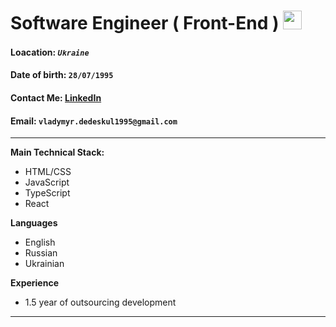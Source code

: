 # Software Engineer ( Front-End ) <img src="https://c.tenor.com/SNL9_xhZl9oAAAAi/waving-hand-joypixels.gif" width="30px">

#### Loacation: **_`Ukraine`_**  <img src="https://c.tenor.com/oVdw50uJP70AAAAi/ukraine-flags.gif" width="15px">

#### Date of birth: `28/07/1995`

#### Contact Me: [LinkedIn](https://www.linkedin.com/in/vladymyr-dedeskul-24327016a "LinkedIn")

#### Email: `vladymyr.dedeskul1995@gmail.com` 

___

**Main Technical Stack:**

* HTML/CSS
* JavaScript
* TypeScript
* React

**Languages**

* English
* Russian
* Ukrainian

**Experience**
* 1.5 year of outsourcing development 

___
